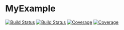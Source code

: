 # MyExample

[![Build Status](https://travis-ci.com/vhorta73/MyExample.jl.svg?branch=master)](https://travis-ci.com/vhorta73/MyExample.jl)
[![Build Status](https://ci.appveyor.com/api/projects/status/github/vhorta73/MyExample.jl?svg=true)](https://ci.appveyor.com/project/vhorta73/MyExample-jl)
[![Coverage](https://codecov.io/gh/vhorta73/MyExample.jl/branch/master/graph/badge.svg)](https://codecov.io/gh/vhorta73/MyExample.jl)
[![Coverage](https://coveralls.io/repos/github/vhorta73/MyExample.jl/badge.svg?branch=master)](https://coveralls.io/github/vhorta73/MyExample.jl?branch=master)
